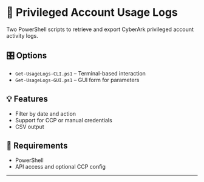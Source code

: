 # 📁 Privileged Account Usage Logs

Two PowerShell scripts to retrieve and export CyberArk privileged account activity logs.

## 🎛️ Options
- `Get-UsageLogs-CLI.ps1` – Terminal-based interaction
- `Get-UsageLogs-GUI.ps1` – GUI form for parameters

## 💡 Features
- Filter by date and action
- Support for CCP or manual credentials
- CSV output

## 🧰 Requirements
- PowerShell
- API access and optional CCP config

---
